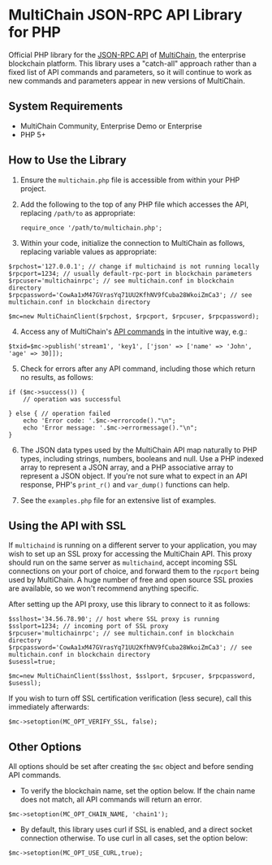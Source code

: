 MultiChain JSON-RPC API Library for PHP
=======================================

Official PHP library for the [JSON-RPC API](https://www.multichain.com/developers/json-rpc-api/) of [MultiChain](https://www.multichain.com/), the enterprise blockchain platform. This library uses a "catch-all" approach rather than a fixed list of API commands and parameters, so it will continue to work as new commands and parameters appear in new versions of MultiChain.


System Requirements
-------------------

* MultiChain Community, Enterprise Demo or Enterprise
* PHP 5+


How to Use the Library
----------------------

1. Ensure the `multichain.php` file is accessible from within your PHP project.

2. Add the following to the top of any PHP file which accesses the API, replacing `/path/to` as appropriate:

	`require_once '/path/to/multichain.php';`
	
3. Within your code, initialize the connection to MultiChain as follows, replacing variable values as appropriate:

```	
$rpchost='127.0.0.1'; // change if multichaind is not running locally
$rpcport=1234; // usually default-rpc-port in blockchain parameters
$rpcuser='multichainrpc'; // see multichain.conf in blockchain directory
$rpcpassword='CowAa1xM47GVrasYq71UU2KfhNV9fCuba28WkoiZmCa3'; // see multichain.conf in blockchain directory

$mc=new MultiChainClient($rpchost, $rpcport, $rpcuser, $rpcpassword);
```

4. Access any of MultiChain's [API commands](https://www.multichain.com/developers/json-rpc-api/) in the intuitive way, e.g.:

```
$txid=$mc->publish('stream1', 'key1', ['json' => ['name' => 'John', 'age' => 30]]);
```

5. Check for errors after any API command, including those which return no results, as follows:

```
if ($mc->success()) {
	// operation was successful

} else { // operation failed		
	echo 'Error code: '.$mc->errorcode()."\n";
	echo 'Error message: '.$mc->errormessage()."\n";
}
```

6. The JSON data types used by the MultiChain API map naturally to PHP types, including strings, numbers, booleans and null. Use a PHP indexed array to represent a JSON array, and a PHP associative array to represent a JSON object. If you're not sure what to expect in an API response, PHP's `print_r()` and `var_dump()` functions can help.

7. See the `examples.php` file for an extensive list of examples.


Using the API with SSL
----------------------

If `multichaind` is running on a different server to your application, you may wish to set up an SSL proxy for accessing the MultiChain API. This proxy should run on the same server as `multichaind`, accept incoming SSL connections on your port of choice, and forward them to the `rpcport` being used by MultiChain. A huge number of free and open source SSL proxies are available, so we won't recommend anything specific.

After setting up the API proxy, use this library to connect to it as follows:

```
$sslhost='34.56.78.90'; // host where SSL proxy is running
$sslport=1234; // incoming port of SSL proxy
$rpcuser='multichainrpc'; // see multichain.conf in blockchain directory
$rpcpassword='CowAa1xM47GVrasYq71UU2KfhNV9fCuba28WkoiZmCa3'; // see multichain.conf in blockchain directory
$usessl=true;

$mc=new MultiChainClient($sslhost, $sslport, $rpcuser, $rpcpassword, $usessl);
```

If you wish to turn off SSL certification verification (less secure), call this immediately afterwards:

```
$mc->setoption(MC_OPT_VERIFY_SSL, false);
```


Other Options
-------------

All options should be set after creating the `$mc` object and before sending API commands.

* To verify the blockchain name, set the option below. If the chain name does not match, all API commands will return an error.

```
$mc->setoption(MC_OPT_CHAIN_NAME, 'chain1');
```

* By default, this library uses curl if SSL is enabled, and a direct socket connection otherwise. To use curl in all cases, set the option below: 

```
$mc->setoption(MC_OPT_USE_CURL,true);
```